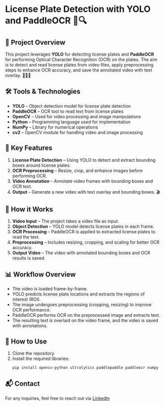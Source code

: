 # License Plate Detection with YOLO and PaddleOCR 🚗🔍

## 📌 Project Overview  
This project leverages **YOLO** for detecting license plates and **PaddleOCR** for performing Optical Character Recognition (OCR) on the plates. The aim is to detect and read license plates from video files, apply preprocessing steps to enhance OCR accuracy, and save the annotated video with text overlay. 🧑‍💻🎥

## 🛠️ Tools & Technologies  
- **YOLO** – Object detection model for license plate detection  
- **PaddleOCR** – OCR tool to read text from license plates  
- **OpenCV** – Used for video processing and image manipulations  
- **Python** – Programming language used for implementation  
- **NumPy** – Library for numerical operations  
- **cv2** – OpenCV module for handling video and image processing  

## 🎯 Key Features  
1. **License Plate Detection** – Using YOLO to detect and extract bounding boxes around license plates.  
2. **OCR Preprocessing** – Resize, crop, and enhance images before performing OCR.  
3. **Video Annotation** – Annotate video frames with bounding boxes and OCR text.  
4. **Output** – Generate a new video with text overlay and bounding boxes. 🎬

## 🔧 How it Works  
1. **Video Input** – The project takes a video file as input.  
2. **Object Detection** – YOLO model detects license plates in each frame.  
3. **OCR Processing** – PaddleOCR is applied to extracted license plates to read the text.  
4. **Preprocessing** – Includes resizing, cropping, and scaling for better OCR accuracy.  
5. **Output Video** – The video with annotated bounding boxes and OCR results is saved.  

## 📊 Workflow Overview  
- The video is loaded frame-by-frame.
- YOLO predicts license plate locations and extracts the regions of interest (ROI).
- The image undergoes preprocessing (cropping, resizing) to improve OCR performance.
- PaddleOCR performs OCR on the preprocessed image and extracts text.
- The resulting text is overlaid on the video frame, and the video is saved with annotations.


## 🚀 How to Use  
1. Clone the repository.  
2. Install the required libraries:  
   ```bash
   pip install opencv-python ultralytics paddlepaddle paddleocr numpy

## 📬 Contact  
For any inquiries, feel free to reach out via [LinkedIn](https://www.linkedin.com/in/mohamed-wasef-789743233/)


